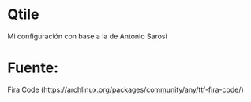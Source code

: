 # Qtile
Mi configuración con base a la de Antonio Sarosi

# Fuente:
Fira Code (https://archlinux.org/packages/community/any/ttf-fira-code/)